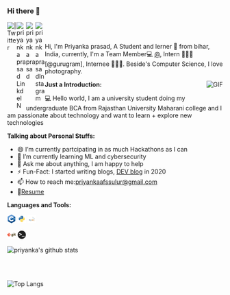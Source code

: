 ### Hi there 👋

<!--
**P-riyanka-prasad/P-riyanka-prasad** is a ✨ _special_ ✨ repository because its `README.md` (this file) appears on your GitHub profile.

Here are some ideas to get you started:

- 🔭 I’m currently working on ...
- 🌱 I’m currently learning ...
- 👯 I’m looking to collaborate on ...
- 🤔 I’m looking for help with ...
- 💬 Ask me about ...
- 📫 How to reach me: ...
-  Pronouns: ...
- ⚡ Fun fact: ...
-->



<a href="https://twitter.com/Priyank43692137">
<img align="left" alt=" | Twitter" width="22px" src="https://cdn.jsdelivr.net/npm/simple-icons@v3/icons/twitter.svg" />
</a>
<a href="https://www.linkedin.com/in/priyanka-prasad-/">
<img align="left" alt="priyanka prasad  LinkdeIN" width="22px" src="https://cdn.jsdelivr.net/npm/simple-icons@v3/icons/linkedin.svg" />
</a>
<a href="https://t.me/Priyanka Prasad:Tec-177">
<img align="left" alt="priyanka prasad" width="22px" src="https://cdn.jsdelivr.net/npm/simple-icons@v3/icons/telegram.svg" />
</a>
<a href="https://www.instagram.com/technology.warriors/">
<img align="left" alt="priyanka prasadInstagram" width="22px" src="https://cdn.jsdelivr.net/npm/simple-icons@v3/icons/instagram.svg" />
</a>


<br >
<br />


Hi, I'm Priyanka prasad, A Student  and lerner 🚀 from bihar, India, currently, I'm a Team Member💻 [@](https://jscoeiotclub.in/), Intern 👧🏽‍💻 [@gurugram], Internee 👧🏽‍💼. Beside's Computer Science, I love photography.

<img align="right" alt="GIF" src="https://media.giphy.com/media/836HiJc7pgzy8iNXCn/giphy.gif" />

**Just a Introduction:**

💻 Hello world, I am a university student doing my undergraduate BCA from Rajasthan University Maharani college and I am passionate about technology and want to learn + explore new technologies

**Talking about Personal Stuffs:**

- 😄 I’m currently partcipating in as much Hackathons as I can 
- 🌱 I’m currently learning ML and cybersecurity
- 💬 Ask me about anything, I am happy to help
- ⚡️ Fun-Fact: I started writing blogs, [DEV blog](https://dev.to/priyankaprasad) in 2020
- 📫 How to reach me:priyankaafssulur@gmail.com
- 📝[Resume](https://www.linkedin.com/in/priyanka-prasad-/detail/overlay-view/urn:li:fsd_profileTreasuryMedia:(ACoAACwStgIB-o9hfF7evO6535o5_rwjkOY1904,1592374205925)/)

**Languages and Tools:**

<!-- <code><img height="20" src="https://raw.githubusercontent.com/github/explore/5c058a388828bb5fde0bcafd4bc867b5bb3f26f3/topics/graphql/graphql.png"></code> -->
<code><img height="20" src="https://raw.githubusercontent.com/github/explore/80688e429a7d4ef2fca1e82350fe8e3517d3494d/topics/cpp/cpp.png"></code>
<code><img height="20" src="https://raw.githubusercontent.com/github/explore/80688e429a7d4ef2fca1e82350fe8e3517d3494d/topics/python/python.png"></code>
<code><img height="20" src="https://raw.githubusercontent.com/github/explore/80688e429a7d4ef2fca1e82350fe8e3517d3494d/topics/mysql/mysql.png"></code>
<!-- <code><img height="20" src="https://raw.githubusercontent.com/github/explore/80688e429a7d4ef2fca1e82350fe8e3517d3494d/topics/firebase/firebase.png"></code> -->
<code><img height="20" src="https://raw.githubusercontent.com/github/explore/80688e429a7d4ef2fca1e82350fe8e3517d3494d/topics/git/git.png"></code>
<code><img height="20" src="https://raw.githubusercontent.com/github/explore/80688e429a7d4ef2fca1e82350fe8e3517d3494d/topics/terminal/terminal.png"></code>

![priyanka's github stats](https://github-readme-stats.vercel.app/api?username=P-riyanka-prasad&show_icons=true&theme=tokyonight)

<br >
<br />

![Top Langs](https://github-readme-stats.vercel.app/api/top-langs/?username=P-riyanka-prasad&theme=tokyonight)
